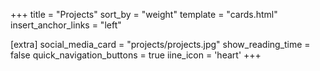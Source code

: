 +++
title = "Projects"
sort_by = "weight"
template = "cards.html"
insert_anchor_links = "left"

[extra]
social_media_card = "projects/projects.jpg"
show_reading_time = false
quick_navigation_buttons = true
iine_icon = 'heart'
+++
